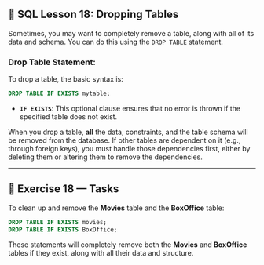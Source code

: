 ## 📝 **SQL Lesson 18: Dropping Tables**

Sometimes, you may want to completely remove a table, along with all of its data and schema. You can do this using the `DROP TABLE` statement.

### **Drop Table Statement:**

To drop a table, the basic syntax is:

```sql
DROP TABLE IF EXISTS mytable;
```

- **`IF EXISTS`**: This optional clause ensures that no error is thrown if the specified table does not exist.

When you drop a table, **all** the data, constraints, and the table schema will be removed from the database. If other tables are dependent on it (e.g., through foreign keys), you must handle those dependencies first, either by deleting them or altering them to remove the dependencies.

---

## 📝 **Exercise 18 — Tasks**

To clean up and remove the **Movies** table and the **BoxOffice** table:

```sql
DROP TABLE IF EXISTS movies;
DROP TABLE IF EXISTS BoxOffice;
```

These statements will completely remove both the **Movies** and **BoxOffice** tables if they exist, along with all their data and structure.
